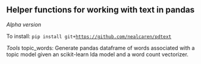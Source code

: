 ## Helper functions for working with text in pandas

*Alpha version*

To install:
<code>pip install git+https://github.com/nealcaren/pdtext</code>

*Tools*
topic_words: Generate pandas dataframe of words associated with a topic model given an scikit-learn lda model and a word count vectorizer.
